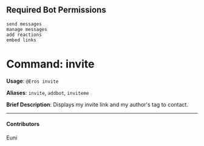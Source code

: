 ## Required Bot Permissions

```
send messages
manage messages
add reactions
embed links
```

# Command: invite


**Usage**: `@Eros invite `

**Aliases**: `invite`, `addbot`, `inviteme`

**Brief Description**: Displays my invite link and my author's tag to contact.




---

#### Contributors


Euni

